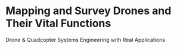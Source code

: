 # Mapping and Survey Drones and Their Vital Functions
Drone &amp; Quadcopter Systems Engineering with Real Applications

